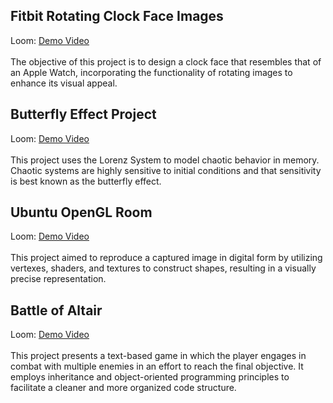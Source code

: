 

<h2>Fitbit Rotating Clock Face Images</h2>
Loom: <a href="https://www.loom.com/share/fa0e21ea1640480a8bdf91d23436b473" target="_blank">Demo Video</a>
<br/>
<br/>
The objective of this project is to design a clock face that resembles that of an Apple Watch, 
incorporating the functionality of rotating images to enhance its visual appeal.

<h2>Butterfly Effect Project</h2>
Loom: <a href="https://www.loom.com/share/fa0e21ea1640480a8bdf91d23436b473" target="_blank">Demo Video</a>
<br/>
<br/>
This project uses the Lorenz System to model chaotic behavior in memory. Chaotic systems are highly sensitive to initial conditions and that sensitivity is best known as the butterfly effect. 


<h2>Ubuntu OpenGL Room</h2>
Loom: <a href="https://www.loom.com/share/a35877f2a3704d059268b5eb5fb7e202" target="_blank">Demo Video</a>
<br/>
<br/>
This project aimed to reproduce a captured image in digital form by utilizing vertexes, shaders, and textures to construct shapes, resulting in a visually precise representation.

<h2>Battle of Altair</h2>
Loom: <a href="https://www.loom.com/share/1bcf37f1d00645e4bd087f796a35a870" target="_blank">Demo Video</a>
<br/>
<br/>
This project presents a text-based game in which the player engages in combat with multiple enemies in an effort to reach the final objective. It employs inheritance and object-oriented programming principles to facilitate a cleaner and more organized code structure.

